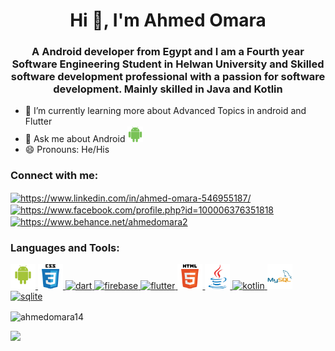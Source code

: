 
<h1 align="center">Hi 👋, I'm Ahmed Omara</h1>
<h3 align="center">A Android developer from Egypt and I am a Fourth year Software Engineering Student in Helwan University and Skilled software development professional with a passion for software development. Mainly skilled in Java and Kotlin
</h3>

- 🌱 I’m currently learning more about Advanced Topics in android and Flutter
- 💬 Ask me about Android  <img src="https://raw.githubusercontent.com/github/explore/80688e429a7d4ef2fca1e82350fe8e3517d3494d/topics/android/android.png" width="25" height="25">
- 😄 Pronouns: He/His

<h3 align="left">Connect with me:</h3>
<p align="left">
  
<a href="https://linkedin.com/in/ahmed-omara-546955187/" target="blank"><img align="center" src="https://cdn.jsdelivr.net/npm/simple-icons@3.0.1/icons/linkedin.svg" alt="https://www.linkedin.com/in/ahmed-omara-546955187/" height="30" width="40" /></a>
<a href="https://www.facebook.com/profile.php?id=100006376351818" target="blank"><img align="center" src="https://cdn.jsdelivr.net/npm/simple-icons@3.0.1/icons/facebook.svg" alt="https://www.facebook.com/profile.php?id=100006376351818" height="30" width="40" /></a>
<a href="https://www.behance.net/ahmedomara2" target="blank"><img align="center" src="https://cdn.jsdelivr.net/npm/simple-icons@3.0.1/icons/behance.svg" alt="https://www.behance.net/ahmedomara2" height="30" width="40" /></a>
</p>

<h3 align="left">Languages and Tools:</h3>

<p align="left"> <a href="https://developer.android.com" target="_blank"> <img src="https://raw.githubusercontent.com/devicons/devicon/master/icons/android/android-original-wordmark.svg" alt="android" width="40" height="40"/> </a> <a href="https://www.w3schools.com/css/" target="_blank"> <img src="https://raw.githubusercontent.com/devicons/devicon/master/icons/css3/css3-original-wordmark.svg" alt="css3" width="40" height="40"/> </a> <a href="https://dart.dev" target="_blank"> <img src="https://www.vectorlogo.zone/logos/dartlang/dartlang-icon.svg" alt="dart" width="40" height="40"/> </a> <a href="https://firebase.google.com/" target="_blank"> <img src="https://www.vectorlogo.zone/logos/firebase/firebase-icon.svg" alt="firebase" width="40" height="40"/> </a> <a href="https://flutter.dev" target="_blank"> <img src="https://www.vectorlogo.zone/logos/flutterio/flutterio-icon.svg" alt="flutter" width="40" height="40"/> </a> <a href="https://www.w3.org/html/" target="_blank"> <img src="https://raw.githubusercontent.com/devicons/devicon/master/icons/html5/html5-original-wordmark.svg" alt="html5" width="40" height="40"/> </a> <a href="https://www.java.com" target="_blank"> <img src="https://raw.githubusercontent.com/devicons/devicon/master/icons/java/java-original.svg" alt="java" width="40" height="40"/> </a> <a href="https://kotlinlang.org" target="_blank"> <img src="https://www.vectorlogo.zone/logos/kotlinlang/kotlinlang-icon.svg" alt="kotlin" width="40" height="40"/> </a> <a href="https://www.mysql.com/" target="_blank"> <img src="https://raw.githubusercontent.com/devicons/devicon/master/icons/mysql/mysql-original-wordmark.svg" alt="mysql" width="40" height="40"/> </a> <a href="https://www.sqlite.org/" target="_blank"> <img src="https://www.vectorlogo.zone/logos/sqlite/sqlite-icon.svg" alt="sqlite" width="40" height="40"/> </a> </p>
<div class="row">
  <p class="column" margin=10px ><img align="center" src="https://github-readme-stats.vercel.app/api/top-langs?username=ahmedomara14&show_icons=true&locale=en&layout=compact" alt="ahmedomara14" /></p>
  <p class="column"><img src="https://github-readme-stats.vercel.app/api?username=AhmedOmara14&&show_icons=true&title_color=ffffff&icon_color=bb2acf&text_color=daf7dc&bg_color=000" />
</p>
</div>



